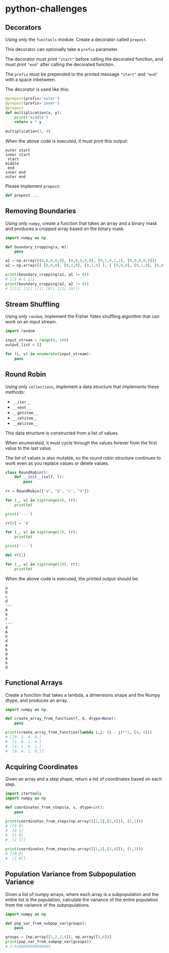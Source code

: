 # python-challenges
## Decorators

Using only the `functools` module. Create a decorator called `prepost`.

This decorator can optionally take a `prefix` parameter.

The decorator must print `"start"` before calling the decorated function, and must print `"end"` after calling the decorated function.

The `prefix` must be prepended to the printed message `"start"` and `"end"` with a space inbetween.

The decorator is used like this:

```py
@prepost(prefix='outer')
@prepost(prefix='inner')
@prepost
def multiplication(x, y):
    print('middle')
    return x * y
    
multiplication(3, 4)
```

When the above code is executed, it must print this output:

```
outer start
inner start
 start
middle
 end
inner end
outer end
```

Please implement `prepost`:

```py
def prepost ...
```

## Removing Boundaries

Using only `numpy`, create a function that takes an array and a binary mask and produces a cropped array based on the binary mask.

```py
import numpy as np

def boundary_cropping(a, m):
    pass

a1 = np.array([[0,0,0,0,0], [0,0,0,0,0], [0,1,0,1,1], [0,0,0,0,0]])
a2 = np.array([[ [0,0,0], [0,1,0], [0,1,0] ], [ [0,0,0], [0,1,0], [0,0,0] ], [ [0,0,0], [0,1,0], [0,0,0] ]])

print(boundary_cropping(a1, a1 != 0))
# [[1 0 1 1]]
print(boundary_cropping(a2, a2 != 0))
# [[[1] [1]] [[1] [0]] [[1] [0]]]
```

## Stream Shuffling

Using only `random`, implement the Fisher Yates shuffling algorithm that can work on an input stream.

```py
import random

input_stream = range(0, 100)
output_list = []

for (i, v) in enumerate(input_stream):
    pass
```

## Round Robin

Using only `collections`, implement a data structure that implements these methods:

* `__iter__`
* `__next__`
* `__getitem__`
* `__setitem__`
* `__delitem__`

This data structure is constructed from a list of values.

When enumerated, it must cycle through the values forever from the first value to the last value.

The list of values is also mutable, so the round robin structure continues to work even as you replace values or delete values.

```py
class RoundRobin():
    def __init__(self, l):
        pass
        
rr = RoundRobin(["a", "b", "c", "d"])

for (_, v) in zip(range(4), rr):
    print(v)

print('---')

rr[0] = 'A'

for (_, v) in zip(range(3), rr):
    print(v)

print('---')

del rr[2]

for (_, v) in zip(range(10), rr):
    print(v)
```

When the above code is executed, the printed output should be:

```
a
b
c
d
---
A
b
c
---
d
A
b
d
A
b
d
A
b
d
```

## Functional Arrays

Create a function that takes a lambda, a dimensions shape and the Numpy dtype, and produces an array.

```py
import numpy as np

def create_array_from_function(f, d, dtype=None):
    pass

print(create_array_from_function(lambda i,j: (i - j)**2, [4, 4]))
# [[0. 1. 4. 9.]
#  [1. 0. 1. 4.]
#  [4. 1. 0. 1.]
#  [9. 4. 1. 0.]]
```

## Acquiring Coordinates

Given an array and a step shape, return a list of coordinates based on each step.

```py
import itertools
import numpy as np

def coordinates_from_steps(a, s, dtype=int):
    pass

print(coordinates_from_steps(np.array([[1,2],[3,4]]), (1,1)))
# [[0 0]
#  [0 1]
#  [1 0]
#  [1 1]]

print(coordinates_from_steps(np.array([[1,2],[3,4]]), (1,2)))
# [[0 0]
#  [1 0]]
```

## Population Variance from Subpopulation Variance

Given a list of numpy arrays, where each array is a subpopulation and the entire list is the population, calculate the variance of the entire population from the variance of the subpopulations.

```py
import numpy as np

def pop_var_from_subpop_var(groups):
    pass

groups = [np.array([1,2,3,4]), np.array([5,6])]
print(pop_var_from_subpop_var(groups))
# 2.9166666666666665
```
